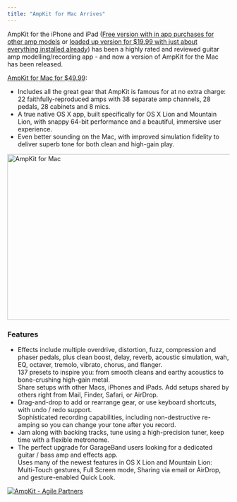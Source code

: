 ```yaml
---
title: "AmpKit for Mac Arrives"
---
```

<p>AmpKit for the iPhone and iPad (<a href="http://target.georiot.com/Proxy.ashx?grid=9646&id=6PFrOqNV4B8&offerid=162397&type=3&subid=0&tmpid=3664&RD_PARM1=https%253A%252F%252Fitunes.apple.com%252Fca%252Fapp%252Fampkit%252Fid364011231%253Fmt%253D8%2526uo%253D4%2526partnerId%253D30" target="itunes_store">Free version with in app purchases for other amp models</a> or <a href="http://target.georiot.com/Proxy.ashx?grid=9646&id=6PFrOqNV4B8&offerid=162397&type=3&subid=0&tmpid=3664&RD_PARM1=https%253A%252F%252Fitunes.apple.com%252Fca%252Fapp%252Fampkit%252B%252Fid385758778%253Fmt%253D8%2526uo%253D4%2526partnerId%253D30" target="itunes_store">loaded up version for $19.99 with just about everything installed already</a>) has been a highly rated and reviewed guitar amp modelling/recording app - and now a version of AmpKit for the Mac has been released.</p>
<p><a href="http://target.georiot.com/Proxy.ashx?grid=9646&id=6PFrOqNV4B8&offerid=162397&type=3&subid=0&tmpid=3664&RD_PARM1=https%253A%252F%252Fitunes.apple.com%252Fca%252Fapp%252Fampkit%252Fid568052099%253Fmt%253D12%2526uo%253D4%2526partnerId%253D30" target="itunes_store">AmpKit for Mac for $49.99</a>:</p>
<ul>
<li>Includes all the great gear that AmpKit is famous for at no extra charge: 22 faithfully-reproduced amps with 38 separate amp channels, 28 pedals, 28 cabinets and 8 mics.</li>
<li>A true native OS X app, built specifically for OS X Lion and Mountain Lion, with snappy 64-bit performance and a beautiful, immersive user experience.</li>
<li>Even better sounding on the Mac, with improved simulation fidelity to deliver superb tone for both clean and high-gain play.</li>
</ul>
<p><img src="https://chrisenns.com/wp-content/uploads/2012/11/ampkit-mac-detail-feature-overlay-comped-600x375.jpg" alt="AmpKit for Mac" title="AmpKit for Mac" width="600" height="375" class="aligncenter size-large wp-image-20973" /></p>
<h3>Features</h3>
<ul>
<li>Effects include multiple overdrive, distortion, fuzz, compression and phaser pedals, plus clean boost, delay, reverb, acoustic simulation, wah, EQ, octaver, tremolo, vibrato, chorus, and flanger.<br />
137 presets to inspire you: from smooth cleans and earthy acoustics to bone-crushing high-gain metal.<br />
Share setups with other Macs, iPhones and iPads. Add setups shared by others right from Mail, Finder, Safari, or AirDrop.</li>
<li>Drag-and-drop to add or rearrange gear, or use keyboard shortcuts, with undo / redo support.<br />
Sophisticated recording capabilities, including non-destructive re-amping so you can change your tone after you record.</li>
<li>Jam along with backing tracks, tune using a high-precision tuner, keep time with a flexible metronome.</li>
<li>The perfect upgrade for GarageBand users looking for a dedicated guitar / bass amp and effects app.<br />
Uses many of the newest features in OS X Lion and Mountain Lion: Multi-Touch gestures, Full Screen mode, Sharing via email or AirDrop, and gesture-enabled Quick Look.</li>
</ul>
<p><a href="http://target.georiot.com/Proxy.ashx?grid=9646&id=6PFrOqNV4B8&offerid=162397&type=3&subid=0&tmpid=3664&RD_PARM1=https%253A%252F%252Fitunes.apple.com%252Fca%252Fapp%252Fampkit%252Fid568052099%253Fmt%253D12%2526uo%253D4%2526partnerId%253D30" target="itunes_store"><img src="http://r.mzstatic.com/images/web/linkmaker/badge_macappstore-lrg.gif" alt="AmpKit - Agile Partners" style="border: 0;"/></a></p>
